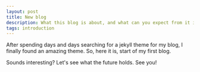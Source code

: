```yaml
---
layout: post
title: New blog
description: What this blog is about, and what can you expect from it in the future ?
tags: introduction
---
```


After spending days and days searching for a jekyll theme for my blog, I finally found an amazing theme. So, here it is, start of my first blog.

Sounds interesting? Let's see what the future holds. See you!
